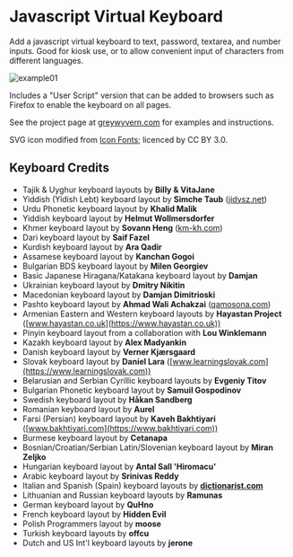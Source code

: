 # Javascript Virtual Keyboard

Add a javascript virtual keyboard to text, password, textarea, and number inputs. Good for kiosk use, or to allow convenient input of characters from different languages.

![example01](https://github.com/GreyWyvern/virtual-keyboard/assets/137631/9f877409-f29b-43d5-8605-a39210cee802)

Includes a "User Script" version that can be added to browsers such as Firefox to enable the keyboard on all pages.

See the project page at [greywyvern.com](https://greywyvern.com/code/javascript/keyboard/) for examples and instructions.

SVG icon modified from [Icon Fonts](https://www.onlinewebfonts.com/icon); licenced by CC BY 3.0.

## Keyboard Credits
- Tajik & Uyghur keyboard layouts by **Billy & VitaJane**
- Yiddish (Yidish Lebt) keyboard layout by **Simche Taub** ([jidysz.net](https://jidysz.net))
- Urdu Phonetic keyboard layout by **Khalid Malik**
- Yiddish keyboard layout by **Helmut Wollmersdorfer**
- Khmer keyboard layout by **Sovann Heng** ([km-kh.com](https://km-kh.com))
- Dari keyboard layout by **Saif Fazel**
- Kurdish keyboard layout by **Ara Qadir**
- Assamese keyboard layout by **Kanchan Gogoi**
- Bulgarian BDS keyboard layout by **Milen Georgiev**
- Basic Japanese Hiragana/Katakana keyboard layout by **Damjan**
- Ukrainian keyboard layout by **Dmitry Nikitin**
- Macedonian keyboard layout by **Damjan Dimitrioski**
- Pashto keyboard layout by **Ahmad Wali Achakzai** ([qamosona.com](https://qamosona.com))
- Armenian Eastern and Western keyboard layouts by **Hayastan Project** ([www.hayastan.co.uk](https://www.hayastan.co.uk))
- Pinyin keyboard layout from a collaboration with **Lou Winklemann**
- Kazakh keyboard layout by **Alex Madyankin**
- Danish keyboard layout by **Verner Kjærsgaard**
- Slovak keyboard layout by **Daniel Lara** ([www.learningslovak.com](https://www.learningslovak.com))
- Belarusian and Serbian Cyrillic keyboard layouts by **Evgeniy Titov**
- Bulgarian Phonetic keyboard layout by **Samuil Gospodinov**
- Swedish keyboard layout by **Håkan Sandberg**
- Romanian keyboard layout by **Aurel**
- Farsi (Persian) keyboard layout by **Kaveh Bakhtiyari** ([www.bakhtiyari.com](https://www.bakhtiyari.com))
- Burmese keyboard layout by **Cetanapa**
- Bosnian/Croatian/Serbian Latin/Slovenian keyboard layout by **Miran Zeljko**
- Hungarian keyboard layout by **Antal Sall 'Hiromacu'**
- Arabic keyboard layout by **Srinivas Reddy**
- Italian and Spanish (Spain) keyboard layouts by **[dictionarist.com](https://dictionarist.com)**
- Lithuanian and Russian keyboard layouts by **Ramunas**
- German keyboard layout by **QuHno**
- French keyboard layout by **Hidden Evil**
- Polish Programmers layout by **moose**
- Turkish keyboard layouts by **offcu**
- Dutch and US Int'l keyboard layouts by **jerone**

